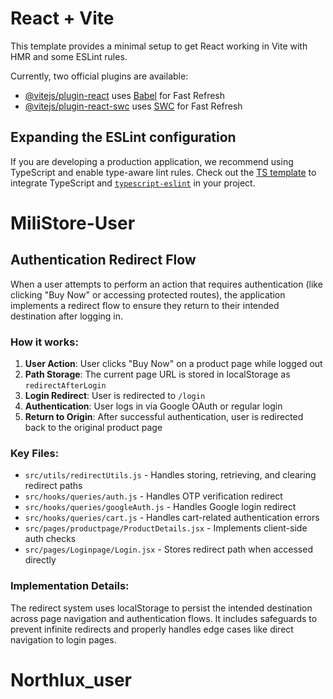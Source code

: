 # React + Vite

This template provides a minimal setup to get React working in Vite with HMR and some ESLint rules.

Currently, two official plugins are available:

- [@vitejs/plugin-react](https://github.com/vitejs/vite-plugin-react/blob/main/packages/plugin-react/README.md) uses [Babel](https://babeljs.io/) for Fast Refresh
- [@vitejs/plugin-react-swc](https://github.com/vitejs/vite-plugin-react-swc) uses [SWC](https://swc.rs/) for Fast Refresh

## Expanding the ESLint configuration

If you are developing a production application, we recommend using TypeScript and enable type-aware lint rules. Check out the [TS template](https://github.com/vitejs/vite/tree/main/packages/create-vite/template-react-ts) to integrate TypeScript and [`typescript-eslint`](https://typescript-eslint.io) in your project.
# MiliStore-User

## Authentication Redirect Flow

When a user attempts to perform an action that requires authentication (like clicking "Buy Now" or accessing protected routes), the application implements a redirect flow to ensure they return to their intended destination after logging in.

### How it works:

1. **User Action**: User clicks "Buy Now" on a product page while logged out
2. **Path Storage**: The current page URL is stored in localStorage as `redirectAfterLogin`
3. **Login Redirect**: User is redirected to `/login`
4. **Authentication**: User logs in via Google OAuth or regular login
5. **Return to Origin**: After successful authentication, user is redirected back to the original product page

### Key Files:

- `src/utils/redirectUtils.js` - Handles storing, retrieving, and clearing redirect paths
- `src/hooks/queries/auth.js` - Handles OTP verification redirect
- `src/hooks/queries/googleAuth.js` - Handles Google login redirect
- `src/hooks/queries/cart.js` - Handles cart-related authentication errors
- `src/pages/productpage/ProductDetails.jsx` - Implements client-side auth checks
- `src/pages/Loginpage/Login.jsx` - Stores redirect path when accessed directly

### Implementation Details:

The redirect system uses localStorage to persist the intended destination across page navigation and authentication flows. It includes safeguards to prevent infinite redirects and properly handles edge cases like direct navigation to login pages.
# Northlux_user
